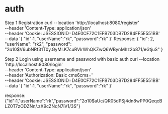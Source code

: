 # auth
Step 1 Registration
curl --location 'http://localhost:8080/register' \
--header 'Content-Type: application/json' \
--header 'Cookie: JSESSIONID=D4E0CF72C1EFB703DB7D284FF5E551BB' \
--data '{
    "id":1,
    "userName":"rk",
    "password":"rk"
}'
Response:
{
    "id": 2,
    "userName": "rk2",
    "password": "$2a$10$V6ubNRf31T0y.GyMI.K7cuRVlrWhQKZwQ6WBynMhz2b871/eGtjuS"
}

Step 2 Login using username and password with basic auth
curl --location 'http://localhost:8080/login' \
--header 'Content-Type: application/json' \
--header 'Authorization: Basic cms6cms=' \
--header 'Cookie: JSESSIONID=D4E0CF72C1EFB703DB7D284FF5E551BB' \
--data '{
    "id":1,
    "userName":"rk",
    "password":"rk"
}'

response: 
{"id":1,"userName":"rk","password":"$2a$10$aUc/QR05dPSj4dn8wPP0QeqcBLZ0T7zODZNn/.zX9cZNqN7iV1/3S"}
